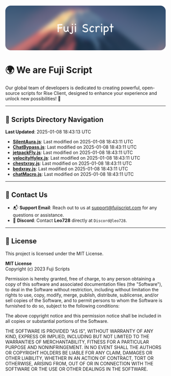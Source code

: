 ![Banner](.github/b.webp)

# 🌍 **We are Fuji Script**

Our global team of developers is dedicated to creating powerful, open-source scripts for Rise Client, designed to enhance your experience and unlock new possibilities! 🌟

---
<!-- SCRIPTS_NAVIGATION_START -->
## 📂 **Scripts Directory Navigation**

**Last Updated**: 2025-01-08 18:43:13 UTC

- **[SilentAura.js](scripts/SilentAura.js)**: Last modified on 2025-01-08 18:43:11 UTC
- **[ChatBypass.js](scripts/ChatBypass.js)**: Last modified on 2025-01-08 18:43:11 UTC
- **[jetpackFly.js](scripts/jetpackFly.js)**: Last modified on 2025-01-08 18:43:11 UTC
- **[velocityHylex.js](scripts/velocityHylex.js)**: Last modified on 2025-01-08 18:43:11 UTC
- **[chestxray.js](scripts/chestxray.js)**: Last modified on 2025-01-08 18:43:11 UTC
- **[bedxray.js](scripts/bedxray.js)**: Last modified on 2025-01-08 18:43:11 UTC
- **[chatMacro.js](scripts/chatMacro.js)**: Last modified on 2025-01-08 18:43:11 UTC

<!-- SCRIPTS_NAVIGATION_END -->

---

## 💬 **Contact Us**  
- 📬 **Support Email**: Reach out to us at [support@fujiscript.com](mailto:support@fujiscript.com) for any questions or assistance.  
- 💬 **Discord**: Contact **Leo728** directly at `Discord@leo728`.

---

## 📜 **License**

This project is licensed under the MIT License.  

**MIT License**  
Copyright (c) 2023 Fuji Scripts  

Permission is hereby granted, free of charge, to any person obtaining a copy of this software and associated documentation files (the "Software"), to deal in the Software without restriction, including without limitation the rights to use, copy, modify, merge, publish, distribute, sublicense, and/or sell copies of the Software, and to permit persons to whom the Software is furnished to do so, subject to the following conditions:  

The above copyright notice and this permission notice shall be included in all copies or substantial portions of the Software.  

THE SOFTWARE IS PROVIDED "AS IS", WITHOUT WARRANTY OF ANY KIND, EXPRESS OR IMPLIED, INCLUDING BUT NOT LIMITED TO THE WARRANTIES OF MERCHANTABILITY, FITNESS FOR A PARTICULAR PURPOSE AND NONINFRINGEMENT. IN NO EVENT SHALL THE AUTHORS OR COPYRIGHT HOLDERS BE LIABLE FOR ANY CLAIM, DAMAGES OR OTHER LIABILITY, WHETHER IN AN ACTION OF CONTRACT, TORT OR OTHERWISE, ARISING FROM, OUT OF OR IN CONNECTION WITH THE SOFTWARE OR THE USE OR OTHER DEALINGS IN THE SOFTWARE.  
